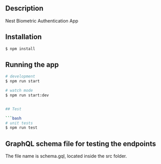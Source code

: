 
## Description
Nest Biometric Authentication App

## Installation

```bash
$ npm install
```

## Running the app

```bash
# development
$ npm run start

# watch mode
$ npm run start:dev


## Test

```bash
# unit tests
$ npm run test

```

##  GraphQL schema file for testing the endpoints

The file name is schema.gql, located inside the src folder.



